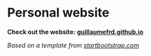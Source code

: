 # Personal website

**Check out the website: [guillaumefrd.github.io](https://guillaumefrd.github.io/)**

*Based on a template from [startbootstrap.com](https://startbootstrap.com/)*
